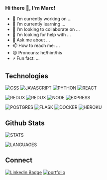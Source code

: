 ### Hi there 👋, I'm Marc!

- 🔭 I’m currently working on ...
- 🌱 I’m currently learning ...
- 👯 I’m looking to collaborate on ...
- 🤔 I’m looking for help with ...
- 💬 Ask me about ...
- 📫 How to reach me: ...
- 😄 Pronouns: he/him/his
- ⚡ Fun fact: ...

## Technologies
![CSS](https://img.shields.io/badge/html5-%23E34F26.svg?&style=for-the-badge&logo=html5&logoColor=white) ![JAVASCRIPT](https://img.shields.io/badge/css3-%231572B6.svg?&style=for-the-badge&logo=css3&logoColor=white) ![PYTHON](https://img.shields.io/badge/javascript-%23323330.svg?&style=for-the-badge&logo=javascript&logoColor=%23F7DF1E) ![REACT](https://img.shields.io/badge/python-%2314354C.svg?&style=for-the-badge&logo=python&logoColor=white)

![REDUX](https://img.shields.io/badge/react-%2320232a.svg?&style=for-the-badge&logo=react&logoColor=%2361DAFB) ![REDUX](https://img.shields.io/badge/redux-%23593d88.svg?&style=for-the-badge&logo=redux&logoColor=white) ![NODE](https://img.shields.io/badge/node.js-%2343853D.svg?&style=for-the-badge&logo=node.js&logoColor=white) ![EXPRESS](https://img.shields.io/badge/Express.js-000000?style=for-the-badge&logo=express&logoColor=white)

![POSTGRES](ttps://img.shields.io/badge/postgres-%23316192.svg?&style=for-the-badge&logo=postgresql&logoColor=white) ![FLASK](https://img.shields.io/badge/flask-%23000.svg?&style=for-the-badge&logo=flask&logoColor=white) ![DOCKER](https://img.shields.io/badge/Docker-2CA5E0?style=for-the-badge&logo=docker&logoColor=white) ![HEROKU](https://img.shields.io/badge/Heroku-430098?style=for-the-badge&logo=heroku&logoColor=white)

## Github Stats
![STATS](https://github-readme-stats.vercel.app/api?username=mcarlson30s&show_icons=true&hide_border=true&theme=tokyonight)

![LANGUAGES](https://github-readme-stats.vercel.app/api/top-langs/?username=mcarlson30&theme=tokyonight)

## Connect
<a href="https://www.linkedin.com/in/marc-carlson/" rel="nofollow"><img src="https://camo.githubusercontent.com/a80d00f23720d0bc9f55481cfcd77ab79e141606829cf16ec43f8cacc7741e46/68747470733a2f2f696d672e736869656c64732e696f2f62616467652f4c696e6b6564496e2d3030373742353f7374796c653d666f722d7468652d6261646765266c6f676f3d6c696e6b6564696e266c6f676f436f6c6f723d7768697465" alt="Linkedin Badge" data-canonical-src="https://img.shields.io/badge/LinkedIn-0077B5?style=for-the-badge&amp;logo=linkedin&amp;logoColor=white" style="max-width:100%;"></a> <a href="https://mcarlson30.github.io/" rel="nofollow"><img src="https://img.shields.io/badge/Personal_Portfolio-231F20?style=for-the-badge&amp;logo=buffer&amp;logoColor=white" alt="portfolio" data-canonical-src="https://img.shields.io/badge/Personal_Portfolio-231F20?style=for-the-badge&amp;logo=buffer&amp;logoColor=white" style="max-width:100%;"></a>
